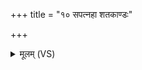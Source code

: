 +++
title = "१० सपत्नहा शतकाण्डः"

+++
<details><summary>मूलम् (VS)</summary>

स॑पत्न॒हा श॒तका॑ण्डः॒ सह॑स्वा॒नोष॑धीनां प्रथ॒मः सं ब॑भूव। स नो॒ऽयं द॒र्भः परि॑ पातु वि॒श्वत॒स्तेन॑ साक्षीय॒ पृत॑नाः पृतन्य॒तः ॥
</details>